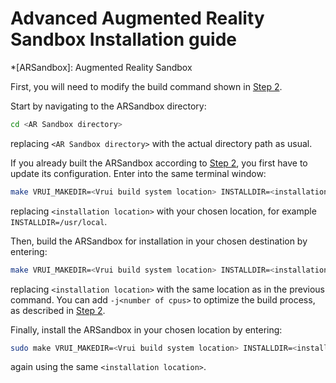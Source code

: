 # Advanced Augmented Reality Sandbox Installation guide

<!-- define abbreviations -->
*[ARSandbox]: Augmented Reality Sandbox

First, you will need to modify the build command shown in [Step 2](./simple_install.md#step-2-build-the-arsandbox).

Start by navigating to the ARSandbox directory:

```sh
cd <AR Sandbox directory>
```

replacing `<AR Sandbox directory>` with the actual directory path as usual.

If you already built the ARSandbox according to [Step 2](./simple_install.md#step-2-build-the-arsandbox), you first have to update its configuration. Enter into the same terminal window:

```sh
make VRUI_MAKEDIR=<Vrui build system location> INSTALLDIR=<installation location> config
```

replacing `<installation location>` with your chosen location, for example `INSTALLDIR=/usr/local`.

Then, build the ARSandbox for installation in your chosen destination by entering:

```sh
make VRUI_MAKEDIR=<Vrui build system location> INSTALLDIR=<installation location>
```

replacing `<installation location>` with the same location as in the previous command. You can add `-j<number of cpus>` to optimize the build process, as described in [Step 2](./simple_install.md#step-2-build-the-arsandbox).

Finally, install the ARSandbox in your chosen location by entering:

```sh
sudo make VRUI_MAKEDIR=<Vrui build system location> INSTALLDIR=<installation location> install
```

again using the same `<installation location>`.
